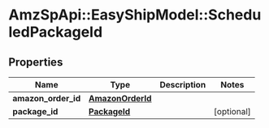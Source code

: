 # AmzSpApi::EasyShipModel::ScheduledPackageId

## Properties
Name | Type | Description | Notes
------------ | ------------- | ------------- | -------------
**amazon_order_id** | [**AmazonOrderId**](AmazonOrderId.md) |  | 
**package_id** | [**PackageId**](PackageId.md) |  | [optional] 

